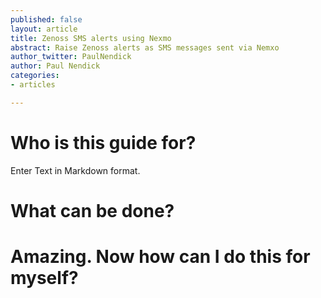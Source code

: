```yaml
---
published: false
layout: article
title: Zenoss SMS alerts using Nexmo
abstract: Raise Zenoss alerts as SMS messages sent via Nemxo
author_twitter: PaulNendick
author: Paul Nendick
categories:
- articles

---
```


# Who is this guide for?

Enter Text in Markdown format.

# What can be done?

# Amazing. Now how can I do this for myself?